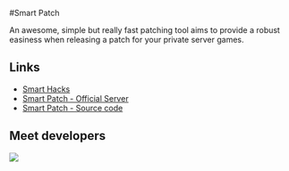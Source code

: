 #Smart Patch

An awesome, simple but really fast patching tool aims to provide a robust easiness when releasing a patch for your private server games.

## Links

* [Smart Hacks](https://smarthacksinc.com)
* [Smart Patch - Official Server](https://patchy.scripts.smarthacksinc.com)
* [Smart Patch - Source code](https://github.com/smartincorp/smartpatch)

## Meet developers

[![](https://discordapp.com/api/guilds/254863566136541186/embed.png?style=banner4)](https://discord.gg/PzphEzk)

